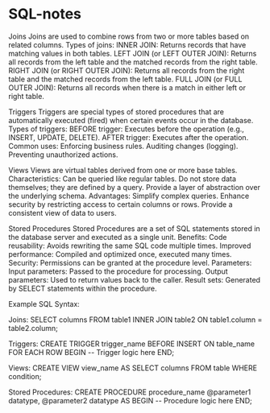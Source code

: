 # SQL-notes
Joins
Joins are used to combine rows from two or more tables based on related columns.
Types of joins:
INNER JOIN: Returns records that have matching values in both tables.
LEFT JOIN (or LEFT OUTER JOIN): Returns all records from the left table and the matched records from the right table.
RIGHT JOIN (or RIGHT OUTER JOIN): Returns all records from the right table and the matched records from the left table.
FULL JOIN (or FULL OUTER JOIN): Returns all records when there is a match in either left or right table.



Triggers
Triggers are special types of stored procedures that are automatically executed (fired) when certain events occur in the database.
Types of triggers:
BEFORE trigger: Executes before the operation (e.g., INSERT, UPDATE, DELETE).
AFTER trigger: Executes after the operation.
Common uses:
Enforcing business rules.
Auditing changes (logging).
Preventing unauthorized actions.



Views
Views are virtual tables derived from one or more base tables.
Characteristics:
Can be queried like regular tables.
Do not store data themselves; they are defined by a query.
Provide a layer of abstraction over the underlying schema.
Advantages:
Simplify complex queries.
Enhance security by restricting access to certain columns or rows.
Provide a consistent view of data to users.



Stored Procedures
Stored Procedures are a set of SQL statements stored in the database server and executed as a single unit.
Benefits:
Code reusability: Avoids rewriting the same SQL code multiple times.
Improved performance: Compiled and optimized once, executed many times.
Security: Permissions can be granted at the procedure level.
Parameters:
Input parameters: Passed to the procedure for processing.
Output parameters: Used to return values back to the caller.
Result sets: Generated by SELECT statements within the procedure.


Example SQL Syntax:



Joins:
SELECT columns
FROM table1
INNER JOIN table2 ON table1.column = table2.column;


Triggers:
CREATE TRIGGER trigger_name
BEFORE INSERT ON table_name
FOR EACH ROW
BEGIN
    -- Trigger logic here
END;


Views:
CREATE VIEW view_name AS
SELECT columns
FROM table
WHERE condition;


Stored Procedures:
CREATE PROCEDURE procedure_name
    @parameter1 datatype,
    @parameter2 datatype
AS
BEGIN
    -- Procedure logic here
END;





